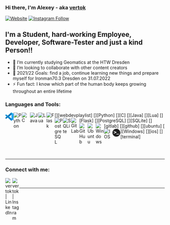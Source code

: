 ### Hi there, I'm Alexey - aka [vertok][linkedin]

[![Website](https://img.shields.io/badge/LinkedIn-0077B5?style=for-the-badge&logo=linkedin&logoColor=white)](https://www.linkedin.com/in/alexey-obukhov-a9a201156)
[![Instagram Follow](https://img.shields.io/badge/Instagram-E4405F?style=for-the-badge&logo=instagram&logoColor=white)](https://instagram.com/vertok)

## I'm a Student, hard-working Employee, Developer, Software-Tester and just a kind Person!!

- 🌱 I’m currently studying Geomatics at the HTW Dresden
- 👯 I’m looking to collaborate with other content creators
- 🥅 2021/22 Goals: find a job, continue learning new things and prepare myself for Ironman70.3 Dresden on 31.07.2022
- ⚡ Fun fact: I know which part of the human body keeps growing throughout an entire lifetime

### Languages and Tools:

[<img align="left" alt="Visual Studio Code" width="26px" src="https://raw.githubusercontent.com/github/explore/80688e429a7d4ef2fca1e82350fe8e3517d3494d/topics/visual-studio-code/visual-studio-code.png" />][webdevplaylist]
[<img align="left" alt="Python" width="26px" src="https://img.shields.io/badge/Python-3776AB?style=for-the-badge&logo=python&logoColor=white" />][Python]
[<img align="left" alt="C" width="26px" src="https://img.shields.io/badge/C-00599C?style=for-the-badge&logo=c&logoColor=white" />][C]
[<img align="left" alt="Java" width="26px" src="https://img.shields.io/badge/Java-ED8B00?style=for-the-badge&logo=java&logoColor=white" />][Java]
[<img align="left" alt="Lua" width="26px" src="https://img.shields.io/badge/Lua-2C2D72?style=for-the-badge&logo=lua&logoColor=white" />][Lua]
[<img align="left" alt="Flask" width="26px" src="https://img.shields.io/badge/Flask-000000?style=for-the-badge&logo=flask&logoColor=white" />][Flask]
[<img align="left" alt="PostgreSQL" width="26px" src="https://img.shields.io/badge/PostgreSQL-316192?style=for-the-badge&logo=postgresql&logoColor=white" />][PostgreSQL]
[<img align="left" alt="SQLite" width="26px" src="https://img.shields.io/badge/SQLite-07405E?style=for-the-badge&logo=sqlite&logoColor=white" />][SQLite]
[<img align="left" alt="GitLab" width="26px" src="https://img.shields.io/badge/GitLab-330F63?style=for-the-badge&logo=gitlab&logoColor=white" />][gitlab]
[<img align="left" alt="GitHub" width="26px" src="https://img.shields.io/badge/GitHub-100000?style=for-the-badge&logo=github&logoColor=white" />][github]
[<img align="left" alt="Ubuntu" width="26px" src="https://img.shields.io/badge/Ubuntu-E95420?style=for-the-badge&logo=ubuntu&logoColor=white" />][ubuntu]
[<img align="left" alt="Windows" width="26px" src="https://img.shields.io/badge/Windows-0078D6?style=for-the-badge&logo=windows&logoColor=white" />][Windows]
[<img align="left" alt="IOS" width="26px" src="https://img.shields.io/badge/iOS-000000?style=for-the-badge&logo=ios&logoColor=white" />][ios]
[<img align="left" alt="Terminal" width="26px" src="https://raw.githubusercontent.com/github/explore/80688e429a7d4ef2fca1e82350fe8e3517d3494d/topics/terminal/terminal.png" />][terminal]

<br />
<br />

---

### Connect with me:

[<img align="left" alt="vertok | LinkedIn" width="22px" src="https://cdn.jsdelivr.net/npm/simple-icons@v3/icons/linkedin.svg" />][linkedin]
[<img align="left" alt="vertok | Instagram" width="22px" src="https://cdn.jsdelivr.net/npm/simple-icons@v3/icons/instagram.svg" />][instagram]

<br />

---

[instagram]: https://instagram.com/vertok
[linkedin]: https://www.linkedin.com/in/alexey-obukhov-a9a201156
